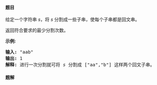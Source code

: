 #### 题目
<p>给定一个字符串 <em>s</em>，将 <em>s</em> 分割成一些子串，使每个子串都是回文串。</p>

<p>返回符合要求的最少分割次数。</p>

<p><strong>示例:</strong></p>

<pre><strong>输入:</strong>&nbsp;&quot;aab&quot;
<strong>输出:</strong> 1
<strong>解释: </strong>进行一次分割就可将&nbsp;<em>s </em>分割成 [&quot;aa&quot;,&quot;b&quot;] 这样两个回文子串。
</pre>


 #### 题解